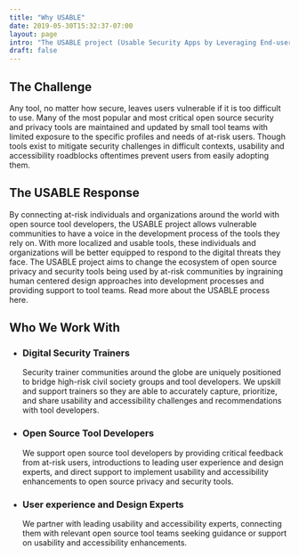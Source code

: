 ```yaml
---
title: "Why USABLE"
date: 2019-05-30T15:32:37-07:00
layout: page
intro: "The USABLE project (Usable Security Apps by Leveraging End-users) is building feedback loops across the world, connecting digital security trainers working with at-risk communities, design experts, and open source tool developers. This human-centered design approach to the development of digital security software aims to solve real problems and build better, more usable tools for communities who need them most."
draft: false
---
```


<div class="usable-blue-box">
  <h2>The Challenge</h2>
  Any tool, no matter how secure, leaves users vulnerable if it is too difficult to use. Many of the most popular and most critical open source security and privacy tools are maintained and updated by small tool teams with limited exposure to the specific profiles and needs of at-risk users. Though tools exist to mitigate security challenges in difficult contexts, usability and accessibility roadblocks oftentimes prevent users from easily adopting them.
</div>

<div class="usable-blue-white-box">
  <h2>The USABLE Response</h2>
  By connecting at-risk individuals and organizations around the world with open source tool developers, the USABLE project allows vulnerable communities to have a voice in the development process of the tools they rely on. With more localized and usable tools, these individuals and organizations will be better equipped to respond to the digital threats they face. The USABLE project aims to change the ecosystem of open source privacy and security tools being used by at-risk communities by ingraining human centered design approaches into development processes and providing support to tool teams. Read more about the USABLE process here.
</div>

## Who We Work With
<ul class="about-carousel">
  <li>
    <h3>Digital Security Trainers</h3>
    Security trainer communities around the globe are uniquely positioned to bridge high-risk civil society groups and tool developers. We upskill and support trainers so they are able to accurately capture, prioritize, and share usability and accessibility challenges and recommendations with tool developers.
  </li>
  <li>
    <h3>Open Source Tool Developers</h3>
    We support open source tool developers by providing critical feedback from at-risk users, introductions to leading user experience and design experts, and direct support to implement usability and accessibility enhancements to open source privacy and security tools.
  </li>
  <li>
    <h3>User experience and Design Experts</h3>
    We partner with leading usability and accessibility experts, connecting them with relevant open source tool teams seeking guidance or support on usability and accessibility enhancements.
  </li>
</ul>
<div class="dots"></div>
